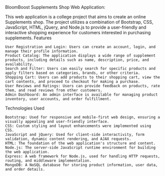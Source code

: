 BloomBoost Supplements Shop Web Application:

This web application is a college project that aims to create an online Supplements shop. The project utilizes a combination of Bootstrap, CSS, JavaScript, HTML, jQuery, and Node.js to provide a user-friendly and interactive shopping experience for customers interested in purchasing supplements.
Features

    User Registration and Login: Users can create an account, login, and manage their profile information.
    Product Catalog: The application displays a wide range of supplement products, including details such as name, description, price, and availability.
    Search and Filter: Users can easily search for specific products and apply filters based on categories, brands, or other criteria.
    Shopping Cart: Users can add products to their shopping cart, view the cart contents, and proceed to checkout for making a purchase.
    User Reviews and Ratings: Users can provide feedback on products, rate them, and read reviews from other customers.
    Admin Dashboard: An admin interface is available for managing product inventory, user accounts, and order fulfillment.


Technologies Used

    Bootstrap: Used for responsive and mobile-first web design, ensuring a visually appealing and user-friendly interface.
    CSS: Custom styling and layout enhancements were implemented using CSS.
    JavaScript and jQuery: Used for client-side interactivity, form validation, dynamic content rendering, and AJAX requests.
    HTML: The foundation of the web application's structure and content.
    Node.js: The server-side JavaScript runtime environment for building the web application.
    Express: A web framework for Node.js, used for handling HTTP requests, routing, and middleware implementation.
    MongoDB: A NoSQL database for storing product information, user data, and order details.
 
 
